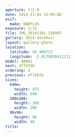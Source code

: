 ```yaml
---
aperture: f/2.0
date: 2014-11-01 15:09:08
exif:
  make: ONEPLUS
exposure: 1/33
file: IMG_20141101_150907
gallery: 2014-tentmuir
layout: gallery-photo
location:
  latitude: 56.406723
  longitude: -2.8170838611111
model: A0001
next: 3ffd76b
ordering: 4
previous: ef1167e
sizes:
  640w:
    height: 475
    width: 640
  200x200:
    height: 200
    width: 200
  96x96:
    height: 96
    width: 96
title: 
---
```


